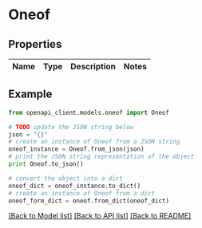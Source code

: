 # Oneof


## Properties
Name | Type | Description | Notes
------------ | ------------- | ------------- | -------------

## Example

```python
from openapi_client.models.oneof import Oneof

# TODO update the JSON string below
json = "{}"
# create an instance of Oneof from a JSON string
oneof_instance = Oneof.from_json(json)
# print the JSON string representation of the object
print Oneof.to_json()

# convert the object into a dict
oneof_dict = oneof_instance.to_dict()
# create an instance of Oneof from a dict
oneof_form_dict = oneof.from_dict(oneof_dict)
```
[[Back to Model list]](../README.md#documentation-for-models) [[Back to API list]](../README.md#documentation-for-api-endpoints) [[Back to README]](../README.md)


